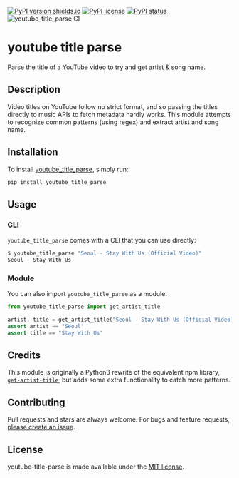 
[![PyPI version shields.io](https://img.shields.io/pypi/v/youtube-title-parse.svg)](https://pypi.org/project/youtube-title-parse/)
[![PyPI license](https://img.shields.io/pypi/l/youtube-title-parse.svg)](https://pypi.org/project/youtube-title-parse/)
[![PyPI status](https://img.shields.io/pypi/status/youtube-title-parse.svg)](https://pypi.org/project/youtube-title-parse/)
![youtube_title_parse CI](https://github.com/lttkgp/youtube_title_parse/workflows/youtube_title_parse%20CI/badge.svg)

# youtube title parse

Parse the title of a YouTube video to try and get artist & song name.

## Description

Video titles on YouTube follow no strict format, and so passing the titles directly to music APIs to fetch metadata hardly works. This module attempts to recognize common patterns (using regex) and extract artist and song name.

## Installation

To install [youtube\_title\_parse](https://pypi.python.org/pypi/youtube-title-parse/), simply run:
```bash
pip install youtube_title_parse
```

## Usage

### CLI

`youtube_title_parse` comes with a CLI that you can use directly:

```bash
$ youtube_title_parse "Seoul - Stay With Us (Official Video)"
Seoul - Stay With Us
```

### Module

You can also import `youtube_title_parse` as a module.

```python
from youtube_title_parse import get_artist_title

artist, title = get_artist_title("Seoul - Stay With Us (Official Video)")
assert artist == "Seoul"
assert title == "Stay With Us"
```

## Credits

This module is originally a Python3 rewrite of the equivalent npm library, [`get-artist-title`](https://www.npmjs.com/package/get-artist-title), but adds some extra functionality to catch more patterns.

## Contributing

Pull requests and stars are always welcome. For bugs and feature requests, [please create an issue](https://github.com/lttkgp/youtube-title-parse/issues/new).

## License

youtube-title-parse is made available under the [MIT license](https://opensource.org/licenses/MIT).
